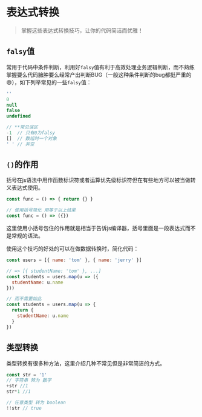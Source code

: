 # 表达式转换 <Badge text="进阶" />
> 掌握这些表达式转换技巧，让你的代码简洁而优雅！

## `falsy`值
常用于代码中条件判断，利用好`falsy`值有利于高效处理业务逻辑判断，而不熟练掌握要么代码臃肿要么经常产出判断BUG（一般这种条件判断的bug都挺严重的😄），如下列举常见的一些`falsy`值：
```js
''
0
null
false
undefined

// **常见误区
-1  // 只有0为falsy
[]  // 数组时一个对象
' ' // 非空
```

## `()`的作用
括号在js语法中用作函数标识符或者运算优先级标识符但在有些地方可以被当做转义表达式使用。

```js
const func = () => { return {} }

// 使用括号简化 用等于以上结果
const func = () => ({})
```

这里使用小括号包住的作用就是相当于告诉js编译器，括号里面是一段表达式而不是常规的语法。 

使用这个技巧的好处的可以在做数据转换时，简化代码：
```js
const users = [{ name: 'tom' }, { name: 'jerry' }]

// => [{ studentName: 'tom' }, ...]
const students = users.map(u => ({
  studentName: u.name
}))

// 而不需要如此
const students = users.map(u => {
  return {
    studentName: u.name
  }
})
```

## 类型转换

类型转换有很多种方法，这里介绍几种不常见但是非常简洁的方式。

```js
const str = '1'
// 字符串 转为 数字
+str //1
str*1 //1

// 任意类型 转为 boolean
!!str // true
```